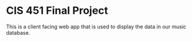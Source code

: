 # CIS 451 Final Project

This is a client facing web app that is used to display the data in our music database.
